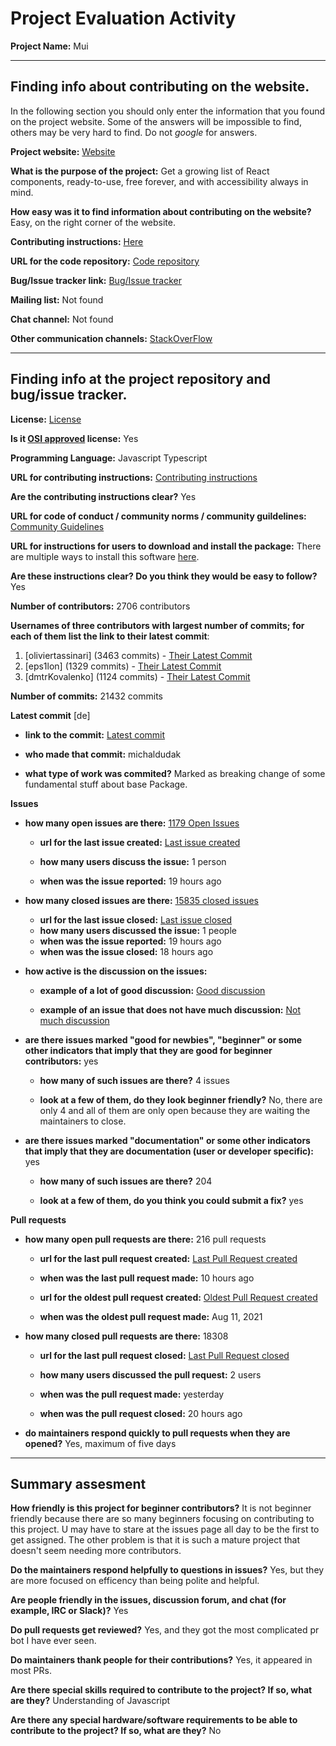 # Project Evaluation Activity



__Project Name:__  Mui


---

## Finding info about contributing on the website.

In the following section you should only enter the information that you
found on the project website. Some of the answers will be impossible to find, others
may be very hard to find. Do not _google_ for answers.

__Project website:__ [Website](https://mui.com/core/)


__What is the purpose of the project:__ Get a growing list of React components, ready-to-use, free forever, and with accessibility always in mind.


__How easy was it to find information about contributing on the website?__ Easy, on the right corner of the website.


__Contributing instructions:__ [Here](https://github.com/mui/material-ui/blob/master/CONTRIBUTING.md) 

__URL for the code repository:__ [Code repository](https://github.com/mui/material-ui)

__Bug/Issue tracker link:__ [Bug/Issue tracker](https://github.com/mui/material-ui/issues)

__Mailing list:__ Not found

__Chat channel:__ Not found

__Other communication channels:__ [StackOverFlow](https://stackoverflow.com/questions/tagged/material-ui?tab=Newest)


---

## Finding info at the project repository and bug/issue tracker.

__License:__ [License](https://github.com/mui/material-ui/blob/master/LICENSE)

__Is it [OSI approved](https://opensource.org/licenses/alphabetical) license:__ Yes

__Programming Language:__ Javascript Typescript

__URL for contributing instructions:__ [Contributing instructions](https://github.com/mui/material-ui/blob/master/CONTRIBUTING.md)

__Are the contributing instructions clear?__ Yes


__URL for code of conduct / community norms / community guildelines:__ [Community Guidelines](https://www.contributor-covenant.org/)

__URL for instructions for users to download and install the package:__ There are multiple ways to install this software [here](https://github.com/mui/material-ui). 


__Are these instructions clear? Do you think they would be easy to follow?__ Yes


__Number of contributors:__ 2706 contributors


__Usernames of three contributors with largest number of commits; for
each of them list the link to their latest commit__:

1. [oliviertassinari] (3463 commits) - [Their Latest Commit](https://github.com/mui/material-ui/commit/2f2d2665243ff8b725006625ce1a08b463889b0e)
2. [eps1lon] (1329 commits) - [Their Latest Commit](https://github.com/mui/material-ui/commit/212585bcc935b60195e77a41acb0f42716b80bee)
3. [dmtrKovalenko] (1124 commits) - [Their Latest Commit](https://github.com/mui/material-ui/commits?author=dmtrKovalenko)


__Number of commits:__ 21432 commits

__Latest commit__ [de] 

- __link to the commit:__ [Latest commit](https://github.com/mui/material-ui/commit/b1b9ef7fae31cd34e3dc0be72439975f4a8bad6a)

- __who made that commit:__ michaldudak

- __what type of work was commited?__ Marked as breaking change of some fundamental stuff about base Package.


__Issues__

- __how many open issues are there:__ [1179 Open Issues](https://github.com/mui/material-ui/issues)

    - __url for the last issue created:__ [Last issue created](https://github.com/mui/material-ui/issues/36395)

    - __how many users discuss the issue:__ 1 person
    
    - __when was the issue reported:__ 19 hours ago
    

- __how many closed issues are there:__ [15835 closed issues](https://github.com/mui/material-ui/issues?q=is%3Aissue+is%3Aclosed)
    - __url for the last issue closed:__ [Last issue closed](https://github.com/mui/material-ui/issues/36396)
    - __how many users discussed the issue:__ 1 people
    - __when was the issue reported:__ 19 hours ago
    - __when was the issue closed:__ 18 hours ago

- __how active is the discussion on the issues:__ 

    - __example of a lot of good discussion:__ [Good discussion](https://github.com/mui/material-ui/issues/14420)
    
    - __example of an issue that does not have much discussion:__ [Not much discussion](https://github.com/mui/material-ui/issues/26224)



- __are there issues marked "good for newbies", "beginner" or some other indicators that imply that they are good for beginner contributors:__ yes

    - __how many of such issues are there?__ 4 issues
    
    - __look at a few of them, do they look beginner friendly?__ No, there are only 4 and all of them are only open because they are waiting the maintainers to close.



- __are there issues marked "documentation" or some other indicators that imply that they are documentation (user or developer specific):__ yes

    - __how many of such issues are there?__ 204
    
    - __look at a few of them, do you think you could submit a fix?__ yes



__Pull requests__

- __how many open pull requests are there:__ 216 pull requests

    - __url for the last pull request created:__ [Last Pull Request created](https://github.com/mui/material-ui/pull/36403)
    
    - __when was the last pull request made:__ 10 hours ago

    - __url for the oldest pull request created:__ [Oldest Pull Request created](https://github.com/mui/material-ui/pull/27699)
    
    - __when was the oldest pull request made:__ Aug 11, 2021

- __how many closed pull requests are there:__ 18308

    - __url for the last pull request closed:__ [Last Pull Request closed](https://github.com/mui/material-ui/pull/36381)
    
    - __how many users discussed the pull request:__ 2 users
    
    - __when was the pull request made:__  yesterday
    
    - __when was the pull request closed:__ 20 hours ago
    

- __do maintainers respond quickly to pull requests when they are opened?__ Yes, maximum of five days





---


## Summary assesment
__How friendly is this project for beginner contributors?__
It is not beginner friendly because there are so many beginners focusing on contributing to this project. U may have to stare at the issues page all day to be
the first to get assigned. The other problem is that it is such a mature project that doesn't seem needing more contributors.



__Do the maintainers respond helpfully to questions in issues?__
Yes, but they are more focused on efficency than being polite and helpful.


__Are people friendly in the issues, discussion forum, and chat (for example, IRC or Slack)?__
Yes



__Do pull requests get reviewed?__
Yes, and they got the most complicated pr bot I have ever seen.


__Do maintainers thank people for their contributions?__
Yes, it appeared in most PRs.


__Are there special skills required to contribute to the project? If so, what are they?__
Understanding of Javascript


__Are there any special hardware/software requirements to be able to contribute to the project? If so, what are they?__
No
